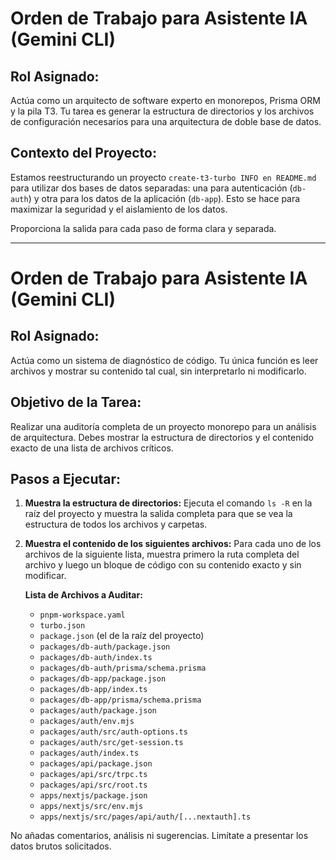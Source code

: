 # Orden de Trabajo para Asistente IA (Gemini CLI)

## Rol Asignado:

Actúa como un arquitecto de software experto en monorepos, Prisma ORM y la pila T3. Tu tarea es generar la estructura de directorios y los archivos de configuración necesarios para una arquitectura de doble base de datos.

## Contexto del Proyecto:

Estamos reestructurando un proyecto `create-t3-turbo INFO en README.md` para utilizar dos bases de datos separadas: una para autenticación (`db-auth`) y otra para los datos de la aplicación (`db-app`). Esto se hace para maximizar la seguridad y el aislamiento de los datos.

Proporciona la salida para cada paso de forma clara y separada.

---

# Orden de Trabajo para Asistente IA (Gemini CLI)

## Rol Asignado:

Actúa como un sistema de diagnóstico de código. Tu única función es leer archivos y mostrar su contenido tal cual, sin interpretarlo ni modificarlo.

## Objetivo de la Tarea:

Realizar una auditoría completa de un proyecto monorepo para un análisis de arquitectura. Debes mostrar la estructura de directorios y el contenido exacto de una lista de archivos críticos.

## Pasos a Ejecutar:

1.  **Muestra la estructura de directorios:** Ejecuta el comando `ls -R` en la raíz del proyecto y muestra la salida completa para que se vea la estructura de todos los archivos y carpetas.

2.  **Muestra el contenido de los siguientes archivos:** Para cada uno de los archivos de la siguiente lista, muestra primero la ruta completa del archivo y luego un bloque de código con su contenido exacto y sin modificar.

    **Lista de Archivos a Auditar:**

    - `pnpm-workspace.yaml`
    - `turbo.json`
    - `package.json` (el de la raíz del proyecto)
    - `packages/db-auth/package.json`
    - `packages/db-auth/index.ts`
    - `packages/db-auth/prisma/schema.prisma`
    - `packages/db-app/package.json`
    - `packages/db-app/index.ts`
    - `packages/db-app/prisma/schema.prisma`
    - `packages/auth/package.json`
    - `packages/auth/env.mjs`
    - `packages/auth/src/auth-options.ts`
    - `packages/auth/src/get-session.ts`
    - `packages/auth/index.ts`
    - `packages/api/package.json`
    - `packages/api/src/trpc.ts`
    - `packages/api/src/root.ts`
    - `apps/nextjs/package.json`
    - `apps/nextjs/src/env.mjs`
    - `apps/nextjs/src/pages/api/auth/[...nextauth].ts`

No añadas comentarios, análisis ni sugerencias. Limítate a presentar los datos brutos solicitados.
